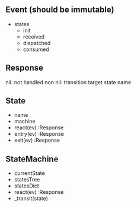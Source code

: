 ## Event (should be immutable)

* states
    * init
    * received
    * dispatched
    * consumed

## Response

nil: not handled
non nil: transition target state name

## State

* name
* machine
* react(ev) :Response
* entry(ev) :Response
* exit(ev) :Response

## StateMachine

* currentState
* statesTree
* statesDict
* react(ev) :Response
* _transit(state)

